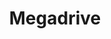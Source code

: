 ---
title: Megadrive
crosslinks:
- SEGAGENESIS
- retrogaming
- JudgeDredd
- SegaCD
- ProCSS
- gaming
---